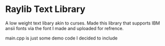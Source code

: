# Raylib Text Library
A low weight text libary akin to curses. Made this library that supports IBM ansii fonts via the font I made and uploaded for refrence. 

main.cpp is just some demo code I decided to include

